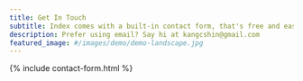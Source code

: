 ```yaml
---
title: Get In Touch
subtitle: Index comes with a built-in contact form, that's free and easy to set up.
description: Prefer using email? Say hi at kangcshin@gmail.com
featured_image: #/images/demo/demo-landscape.jpg
---
```


{% include contact-form.html %}
